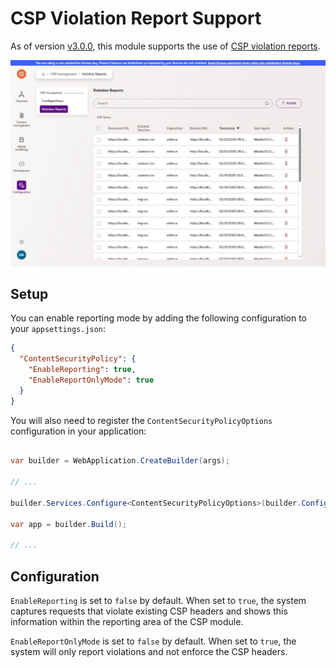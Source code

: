 ﻿# CSP Violation Report Support

As of version [v3.0.0](https://github.com/liamgold/xperience-community-csp-management/releases/tag/v3.0.0), this module supports the use of [CSP violation reports](https://developer.mozilla.org/en-US/docs/Web/HTTP/Headers/Content-Security-Policy/report-to).

<a href="/src/images/violation-reports.jpg">
  <img src="/src/images/violation-reports.jpg" width="800" alt="Violation Report listing screen">
</a>

## Setup

You can enable reporting mode by adding the following configuration to your `appsettings.json`:

```json
{
  "ContentSecurityPolicy": {
	"EnableReporting": true,
	"EnableReportOnlyMode": true
  }
}
```

You will also need to register the `ContentSecurityPolicyOptions` configuration in your application:

```csharp

var builder = WebApplication.CreateBuilder(args);

// ...

builder.Services.Configure<ContentSecurityPolicyOptions>(builder.Configuration.GetSection("ContentSecurityPolicy"));

var app = builder.Build();

// ...
```

## Configuration

`EnableReporting` is set to `false` by default. When set to `true`, the system captures requests that violate existing CSP headers and shows this information within the reporting area of the CSP module.

`EnableReportOnlyMode` is set to `false` by default. When set to `true`, the system will only report violations and not enforce the CSP headers.